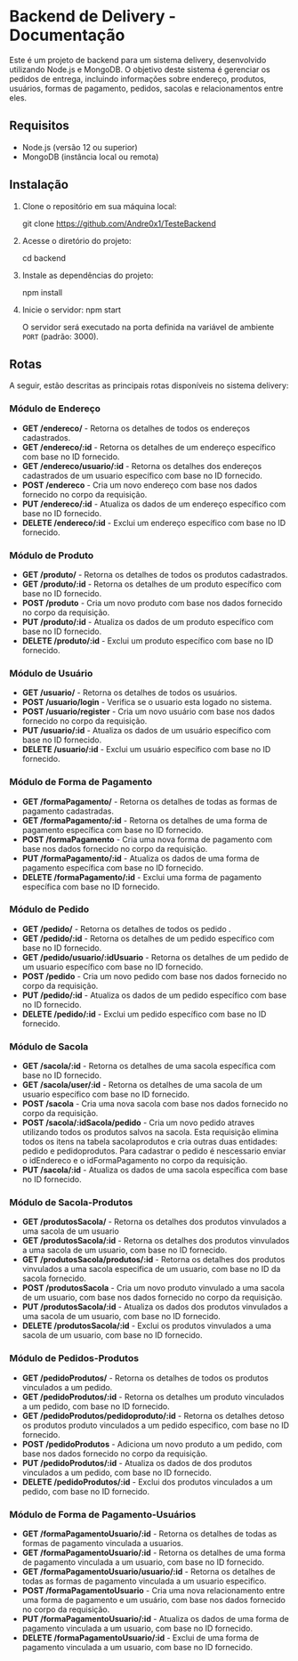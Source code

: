 # Backend de Delivery - Documentação

Este é um projeto de backend para um sistema delivery, desenvolvido utilizando Node.js e MongoDB. O objetivo deste sistema é gerenciar os pedidos de entrega, incluindo informações sobre endereço, produtos, usuários, formas de pagamento, pedidos, sacolas e relacionamentos entre eles.

## Requisitos

- Node.js (versão 12 ou superior)
- MongoDB (instância local ou remota)

## Instalação

1. Clone o repositório em sua máquina local:

   git clone https://github.com/Andre0x1/TesteBackend


2. Acesse o diretório do projeto:


   cd backend

3. Instale as dependências do projeto:

   npm install

4. Inicie o servidor:
   npm start


   O servidor será executado na porta definida na variável de ambiente `PORT` (padrão: 3000).

## Rotas

A seguir, estão descritas as principais rotas disponíveis no sistema delivery:

### Módulo de Endereço

- **GET /endereco/** - Retorna os detalhes de todos os endereços cadastrados.
- **GET /endereco/:id** - Retorna os detalhes de um endereço específico com base no ID fornecido.
- **GET /endereco/usuario/:id** - Retorna os detalhes dos endereços cadastrados de um usuario específico com base no ID fornecido.
- **POST /endereco** - Cria um novo endereço com base nos dados fornecido no corpo da requisição.
- **PUT /endereco/:id** - Atualiza os dados de um endereço específico com base no ID fornecido.
- **DELETE /endereco/:id** - Exclui um endereço específico com base no ID fornecido.

### Módulo de Produto

- **GET /produto/** - Retorna os detalhes de todos os produtos cadastrados.
- **GET /produto/:id** - Retorna os detalhes de um produto específico com base no ID fornecido.
- **POST /produto** - Cria um novo produto com base nos dados fornecido no corpo da requisição.
- **PUT /produto/:id** - Atualiza os dados de um produto específico com base no ID fornecido.
- **DELETE /produto/:id** - Exclui um produto específico com base no ID fornecido.

### Módulo de Usuário

- **GET /usuario/** - Retorna os detalhes de todos os usuários.
- **POST /usuario/login** - Verifica se o usuario esta logado no sistema.
- **POST /usuario/register** - Cria um novo usuário com base nos dados fornecido no corpo da requisição.
- **PUT /usuario/:id** - Atualiza os dados de um usuário específico com base no ID fornecido.
- **DELETE /usuario/:id** - Exclui um usuário específico com base no ID fornecido.

### Módulo de Forma de Pagamento

- **GET /formaPagamento/** - Retorna os detalhes de todas as formas de pagamento cadastradas.
- **GET /formaPagamento/:id** - Retorna os detalhes de uma forma de pagamento específica com base no ID fornecido.
- **POST /formaPagamento** - Cria uma nova forma de pagamento com base nos dados fornecido no corpo da requisição.
- **PUT /formaPagamento/:id** - Atualiza os dados de uma forma de  pagamento específica com base no ID fornecido.
- **DELETE /formaPagamento/:id** - Exclui uma forma de pagamento específica com base no ID fornecido.

### Módulo de Pedido

- **GET /pedido/** - Retorna os detalhes de todos os pedido .
- **GET /pedido/:id** - Retorna os detalhes de um pedido específico com base no ID fornecido.
- **GET /pedido/usuario/:idUsuario** - Retorna os detalhes de um pedido de um usuario específico com base no ID fornecido.
- **POST /pedido** - Cria um novo pedido com base nos dados fornecido no corpo da requisição.
- **PUT /pedido/:id** - Atualiza os dados de um pedido específico com base no ID fornecido.
- **DELETE /pedido/:id** - Exclui um pedido específico com base no ID fornecido.

### Módulo de Sacola

- **GET /sacola/:id** - Retorna os detalhes de uma sacola específica com base no ID fornecido.
- **GET /sacola/user/:id** - Retorna os detalhes de uma sacola de um usuario específico com base no ID fornecido.
- **POST /sacola** - Cria uma nova sacola com base nos dados fornecido no corpo da requisição.
- **POST /sacola/:idSacola/pedido** - Cria um novo pedido atraves utilizando todos os produtos salvos na sacola. Esta requisição elimina todos os itens na tabela sacolaprodutos e cria outras duas entidades: pedido e pedidoprodutos. Para cadastrar o pedido é nescessario enviar o idEndereco e o idFormaPagamento no corpo da requisição.
- **PUT /sacola/:id** - Atualiza os dados de uma sacola específica com base no ID fornecido.


### Módulo de Sacola-Produtos


- **GET /produtosSacola/** - Retorna os detalhes dos produtos vinvulados a uma sacola de um usuario
- **GET /produtosSacola/:id** - Retorna os detalhes dos produtos vinvulados a uma sacola de um usuario, com base no ID fornecido.
- **GET /produtosSacola/produtos/:id** - Retorna os detalhes dos produtos vinvulados a uma sacola especifica de um usuario, com base no ID da sacola fornecido.
- **POST /produtosSacola** - Cria um novo produto vinvulado a uma sacola de um usuario, com base nos dados fornecido no corpo da requisição.
- **PUT /produtosSacola/:id** - Atualiza os dados dos produtos vinvulados a uma sacola de um usuario, com base no ID fornecido.
- **DELETE /produtosSacola/:id** - Exclui os produtos vinvulados a uma sacola de um usuario, com base no ID fornecido.

### Módulo de Pedidos-Produtos

- **GET /pedidoProdutos/** - Retorna os detalhes de todos os produtos vinculados a um pedido.
- **GET /pedidoProdutos/:id** - Retorna os detalhes um produto vinculados a um pedido, com base no ID fornecido.
- **GET /pedidoProdutos/pedidoproduto/:id** - Retorna os detalhes detoso os produtos produto vinculados a um pedido especifico, com base no ID fornecido.
- **POST /pedidoProdutos** - Adiciona um novo produto a um pedido, com base nos dados fornecido no corpo da requisição.
- **PUT /pedidoProdutos/:id** - Atualiza os dados de dos produtos vinculados a um pedido, com base no ID fornecido.
- **DELETE /pedidoProdutos/:id** - Exclui dos produtos vinculados a um pedido, com base no ID fornecido.

### Módulo de Forma de Pagamento-Usuários

- **GET /formaPagamentoUsuario/:id** - Retorna os detalhes de todas as formas de pagamento vinculada a usuarios.
- **GET /formaPagamentoUsuario/:id** - Retorna os detalhes de uma forma de pagamento vinculada a um usuario, com base no ID fornecido.
- **GET /formaPagamentoUsuario/usuario/:id** - Retorna os detalhes de todas as formas de pagamento vinculada a um usuario especifico.
- **POST /formaPagamentoUsuario** - Cria uma nova relacionamento entre uma forma de pagamento e um usuário, com base nos dados fornecido no corpo da requisição.
- **PUT /formaPagamentoUsuario/:id** - Atualiza os dados de uma forma de pagamento vinculada a um usuario, com base no ID fornecido.
- **DELETE /formaPagamentoUsuario/:id** - Exclui de uma forma de pagamento vinculada a um usuario, com base no ID fornecido.
